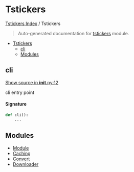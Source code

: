 # Tstickers

[Tstickers Index](../README.md#tstickers-index) /
Tstickers

> Auto-generated documentation for [tstickers](../../../tstickers/__init__.py) module.

- [Tstickers](#tstickers)
  - [cli](#cli)
  - [Modules](#modules)

## cli

[Show source in __init__.py:12](../../../tstickers/__init__.py#L12)

cli entry point

#### Signature

```python
def cli():
    ...
```



## Modules

- [Module](./module.md)
- [Caching](./caching.md)
- [Convert](./convert.md)
- [Downloader](./downloader.md)